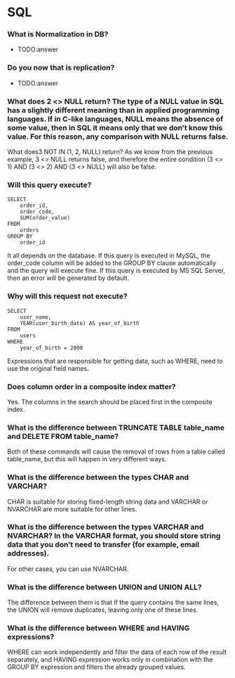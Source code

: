 # SQL

### What is Normalization in DB?
- TODO:answer 

### Do you now that is replication?
- TODO:answer 

### What does 2 <> NULL return? The type of a NULL value in SQL has a slightly different meaning than in applied programming languages. If in C-like languages, NULL means the absence of some value, then in SQL it means only that we don’t know this value. For this reason, any comparison with NULL returns false.
What does3 NOT IN (1, 2, NULL) return? As we know from the previous example, 3 <> NULL returns false, and therefore the entire condition (3 <> 1) AND (3 <> 2) AND (3 <> NULL) will also be false.

### Will this query execute? 
```
SELECT 
	order_id,
	order_code,
	SUM(order_value)
FROM 
	orders
GROUP BY
	order_id
```	
It all depends on the database. If this query is executed in MySQL, the order_code column will be added to the GROUP BY clause automatically and the query will execute fine. If this query is executed by MS SQL Server, then an error will be generated by default.
###  Why will this request not execute? 
```
SELECT 
	user_name,
	YEAR(user_birth_date) AS year_of_birth
FROM 
	users
WHERE
	year_of_birth = 2000
```	
Expressions that are responsible for getting data, such as WHERE, need to use the original field names.
### Does column order in a composite index matter? 
Yes. The columns in the search should be placed first in the composite index.

### What is the difference between TRUNCATE TABLE table_name and DELETE FROM table_name?  

Both of these commands will cause the removal of rows from a table called table_name, but this will happen in very different ways.
### What is the difference between the types CHAR and VARCHAR? 
CHAR is suitable for storing fixed-length string data and VARCHAR or NVARCHAR are more suitable for other lines.
### What is the difference between the types VARCHAR and NVARCHAR? In the VARCHAR format, you should store string data that you don’t need to transfer (for example, email addresses). 
For other cases, you can use NVARCHAR.
### What is the difference between UNION and UNION ALL?  
The difference between them is that if the query contains the same lines, the UNION will remove duplicates, leaving only one of these lines.
### What is the difference between WHERE and HAVING expressions? 
WHERE can work independently and filter the data of each row of the result separately, and HAVING expression works only in combination with the GROUP BY expression and filters the already grouped values.